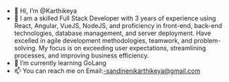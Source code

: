- 👋 Hi, I’m @Karthikeya
- 👀 I am a skilled Full Stack Developer with 3 years of experience using React, Angular, VueJS, NodeJS, and proficiency in front-end, back-end technologies, database management, and server deployment. Have excelled in agile development methodologies, teamwork, and problem-solving. My focus is on exceeding user expectations, streamlining processes, and improving business efficiency.
- 🌱 I’m currently learning GoLang
- 📫 You can reach me on Email:-sandinenikarthikeya@gmail.com
